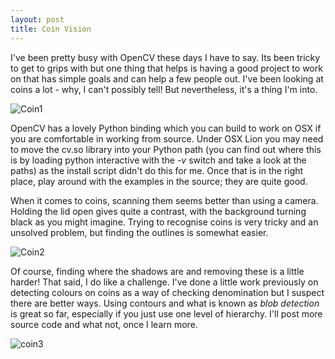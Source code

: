 ```yaml
---
layout: post
title: Coin Vision
---
```

I've been pretty busy with OpenCV these days I have to say. Its been tricky to get to grips with but one thing that helps is having a good project to work on that has simple goals and can help a few people out. I've been looking at coins a lot - why, I can't possibly tell! But nevertheless, it's a thing I'm into.

![Coin1](http://farm6.staticflickr.com/5467/7221567676_f86234b2d1.jpg)

OpenCV has a lovely Python binding which you can build to work on OSX if you are comfortable in working from source. Under OSX Lion you may need to move the cv.so library into your Python path (you can find out where this is by loading python interactive with the *-v* switch and take a look at the paths) as the install script didn't do this for me. Once that is in the right place, play around with the examples in the source; they are quite good.

When it comes to coins, scanning them seems better than using a camera. Holding the lid open gives quite a contrast, with the background turning black as you might imagine. Trying to recognise coins is very tricky and an unsolved problem, but finding the outlines is somewhat easier.

![Coin2](http://farm8.staticflickr.com/7073/7221569168_20378f8ae0.jpg)

Of course, finding where the shadows are and removing these is a little harder! That said, I do like a challenge. I've done a little work previously on detecting colours on coins as a way of checking denomination but I suspect there are better ways. Using contours and what is known as *blob detection* is great so far, especially if you just use one level of hierarchy. I'll post more source code and what not, once I learn more.

![coin3](http://farm8.staticflickr.com/7091/7221567328_a314c9d707.jpg)